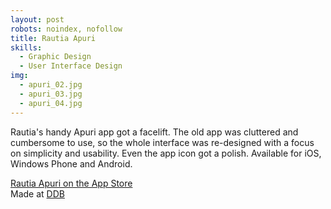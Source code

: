 ```yaml
---
layout: post
robots: noindex, nofollow
title: Rautia Apuri
skills: 
  - Graphic Design
  - User Interface Design
img:
  - apuri_02.jpg
  - apuri_03.jpg
  - apuri_04.jpg
---
```


Rautia's handy Apuri app got a facelift. The old app was cluttered and cumbersome to use, so the whole interface was re-designed with a focus on simplicity and usability. Even the app icon got a polish. Available for iOS, Windows Phone and Android.

[Rautia Apuri on the App Store](https://itunes.apple.com/us/app/rautia-apuri/id524323705?mt=8)  
Made at [DDB](http://ddb.fi)